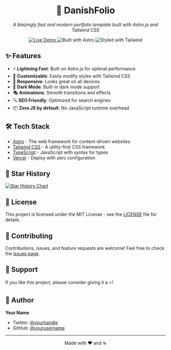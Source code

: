 <div align="center">
  <h1>🚀 DanishFolio</h1>
  <p><em>A blazingly fast and modern portfolio template built with Astro.js and Tailwind CSS</em></p>

  <p>
    <a href="https://danishfolio.vercel.app">
      <img src="https://img.shields.io/badge/Live-Demo-brightgreen?style=for-the-badge" alt="Live Demo" />
    </a>
    <img src="https://img.shields.io/badge/Astro-FF5D01?style=for-the-badge&logo=astro&logoColor=white" alt="Built with Astro" />
    <img src="https://img.shields.io/badge/Tailwind-38B2AC?style=for-the-badge&logo=tailwind-css&logoColor=white" alt="Styled with Tailwind" />
  </p>
</div>

## ✨ Features

- ⚡️ **Lightning Fast**: Built on Astro.js for optimal performance
- 🎨 **Customizable**: Easily modify styles with Tailwind CSS
- 📱 **Responsive**: Looks great on all devices
- 🌙 **Dark Mode**: Built-in dark mode support
- 🎭 **Animations**: Smooth transitions and effects
- 🔍 **SEO Friendly**: Optimized for search engines
- 📦 **Zero JS by default**: No JavaScript runtime overhead


## 🛠️ Tech Stack

- [Astro](https://astro.build) - The web framework for content-driven websites
- [Tailwind CSS](https://tailwindcss.com) - A utility-first CSS framework
- [TypeScript](https://www.typescriptlang.org) - JavaScript with syntax for types
- [Vercel](https://vercel.com) - Deploy with zero configuration

## 🌟 Star History

[![Star History Chart](https://api.star-history.com/svg?repos=yourusername/danishfolio&type=Date)](https://star-history.com/#yourusername/danishfolio&Date)

## 📝 License

This project is licensed under the MIT License - see the [LICENSE](LICENSE) file for details.

## 🤝 Contributing

Contributions, issues, and feature requests are welcome! Feel free to check the [issues page](link_to_issues).

## 💖 Support

If you like this project, please consider giving it a ⭐️!

## 👤 Author

**Your Name**
- Twitter: [@yourhandle](https://twitter.com/yourhandle)
- GitHub: [@yourusername](https://github.com/yourusername)

---

<p align="center">Made with ❤️ and ☕️</p>
